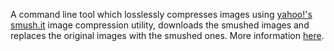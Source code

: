 A command line tool which losslessly compresses images using <a href='http://www.smushit.com/ysmush.it/' target='_blank'>yahoo!'s smush.it</a> image compression utility, downloads the smushed images and replaces the original images with the smushed ones. More information <a href='http://abhirama.wordpress.com/2010/10/20/a-command-line-tool-to-run-smush-it/' target='_blank'>here</a>. 